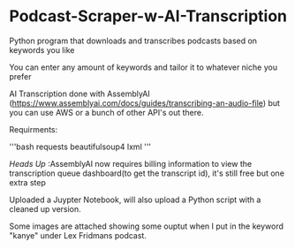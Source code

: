 # Podcast-Scraper-w-AI-Transcription
Python program that downloads and transcribes podcasts based on keywords you like

You can enter any amount of keywords and tailor it to whatever niche you prefer

AI Transcription done with AssemblyAI (https://www.assemblyai.com/docs/guides/transcribing-an-audio-file)
but you can use AWS or a bunch of other API's out there.


Requirments: 

'''bash
requests
beautifulsoup4
lxml
'''


*Heads Up* :AssemblyAI now requires billing information to view the transcription queue dashboard(to get the transcript id), it's still free but one extra step

Uploaded a Juypter Notebook, will also upload a Python script with a cleaned up version. 

Some images are attached showing some ouptut when I put in the keyword "kanye" under Lex Fridmans podcast.

